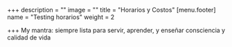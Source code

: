 +++
description = ""
image = ""
title = "Horarios y Costos"
[menu.footer]
name = "Testing horarios"
weight = 2

+++
My mantra: siempre lista para servir, aprender, y enseñar consciencia y calidad de vida